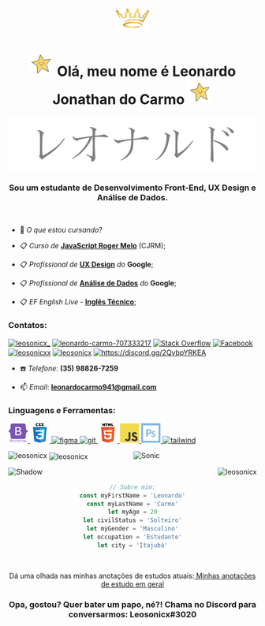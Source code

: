 <div>

<p align="center"><img width="70" height="50" src="https://github.com/Leosonicx/Gifs-Read.me/blob/main/leosonicx-output/King_Crown_png_website_free.png" alt="Coroa" /></p>
<h1 align="center"> <img src="https://github.com/Leosonicx/Gifs-Read.me/blob/main/leosonicx-output/22c277e08756800ef990fc82887baeb4.gif" width="50px"> Olá, meu nome é Leonardo Jonathan do Carmo <img src="https://github.com/Leosonicx/Gifs-Read.me/blob/main/leosonicx-output/22c277e08756800ef990fc82887baeb4.gif" width="50px"></h1>
<p align="center"><img align="center" src="https://github.com/Leosonicx/Gifs-Read.me/blob/main/leosonicx-output/text2image_M2709177_20221010_31322.png" /></p>

</div>

<h3 align="center">Sou um estudante de Desenvolvimento Front-End, UX Design e Análise de Dados.</h3>

<br>

<div align="left">

- 🌱 *O que estou cursando*?

- 📋 *Curso de* **<a href="https://leosonicx.notion.site/JavaScript-87465157fef6472cbbfeee24327a9315">JavaScript Roger Melo</a>** (CJRM);

- 📋 *Profissional de* **<a href="https://leosonicx.notion.site/Curso-de-ingl-s-T-cnico-B-sico-ao-Avan-ado-3172ddabea564c3b8af8dd7333413900">UX Design</a>** *do* **Google**;

- 📋 *Profissional de* **<a href="https://leosonicx.notion.site/An-lise-de-Dados-Profissionalizante-8948f1b98daa48d1a0598d08b03eb759">Análise de Dados</a>** *do* **Google**;

- 📋 *EF English Live* - **<a href="https://leosonicx.notion.site/Curso-de-ingl-s-T-cnico-B-sico-ao-Avan-ado-3172ddabea564c3b8af8dd7333413900">Inglês Técnico</a>**;

</div>

<div>

<h3 align="left">Contatos:</h3>

<p align="left">
<a href="https://twitter.com/leosonicx_" target="_blank"><img align="center" src="https://raw.githubusercontent.com/rahuldkjain/github-profile-readme-generator/master/src/images/icons/Social/twitter.svg" alt="leosonicx_" height="30" width="40" /></a>
<a href="https://linkedin.com/in/leonardo-carmo-707333217" target="_blank"><img align="center" src="https://raw.githubusercontent.com/rahuldkjain/github-profile-readme-generator/master/src/images/icons/Social/linked-in-alt.svg" alt="leonardo-carmo-707333217" height="30" width="40" /></a>
<a href="https://stackoverflow.com/users/307455" target="_blank"><img align="center" src="https://raw.githubusercontent.com/rahuldkjain/github-profile-readme-generator/master/src/images/icons/Social/stack-overflow.svg" alt="Stack Overflow" height="30" width="40" /></a>
<a href="https://fb.com/100010823321011" target="_blank"><img align="center" src="https://raw.githubusercontent.com/rahuldkjain/github-profile-readme-generator/master/src/images/icons/Social/facebook.svg" alt="Facebook" height="30" width="40" /></a>
<a href="https://instagram.com/leosonicxx" target="_blank"><img align="center" src="https://raw.githubusercontent.com/rahuldkjain/github-profile-readme-generator/master/src/images/icons/Social/instagram.svg" alt="leosonicxx" height="30" width="40" /></a>
<a href="https://www.youtube.com/c/leosonicx" target="_blank"><img align="center" src="https://raw.githubusercontent.com/rahuldkjain/github-profile-readme-generator/master/src/images/icons/Social/youtube.svg" alt="leosonicx" height="30" width="40" /></a>
<a href="https://discord.gg/2QvbpYRKEA" target="_blank"><img align="center" src="https://raw.githubusercontent.com/rahuldkjain/github-profile-readme-generator/master/src/images/icons/Social/discord.svg" alt="https://discord.gg/2QvbpYRKEA" height="30" width="40" /></a>
</p>

- ☎️ *Telefone*: **(35) 98826-7259**

- 📫 *Email*: **leonardocarmo941@gmail.com** 

</div>

<div>

<h3 align="left">Linguagens e Ferramentas:</h3>

<p align="left"> <a href="https://getbootstrap.com" target="_blank" rel="noreferrer"> <img src="https://raw.githubusercontent.com/devicons/devicon/master/icons/bootstrap/bootstrap-plain-wordmark.svg" alt="bootstrap" width="40" height="40"/> </a> <a href="https://www.w3schools.com/css/" target="_blank" rel="noreferrer"> <img src="https://raw.githubusercontent.com/devicons/devicon/master/icons/css3/css3-original-wordmark.svg" alt="css3" width="40" height="40"/> </a> <a href="https://www.figma.com/" target="_blank" rel="noreferrer"> <img src="https://www.vectorlogo.zone/logos/figma/figma-icon.svg" alt="figma" width="40" height="40"/> </a> <a href="https://git-scm.com/" target="_blank" rel="noreferrer"> <img src="https://www.vectorlogo.zone/logos/git-scm/git-scm-icon.svg" alt="git" width="40" height="40"/> </a> <a href="https://www.w3.org/html/" target="_blank" rel="noreferrer"> <img src="https://raw.githubusercontent.com/devicons/devicon/master/icons/html5/html5-original-wordmark.svg" alt="html5" width="40" height="40"/> </a> <a href="https://developer.mozilla.org/en-US/docs/Web/JavaScript" target="_blank" rel="noreferrer"> <img src="https://raw.githubusercontent.com/devicons/devicon/master/icons/javascript/javascript-original.svg" alt="javascript" width="40" height="40"/> </a> <a href="https://www.photoshop.com/en" target="_blank" rel="noreferrer"> <img src="https://raw.githubusercontent.com/devicons/devicon/master/icons/photoshop/photoshop-line.svg" alt="photoshop" width="40" height="40"/> </a> <a href="https://tailwindcss.com/" target="_blank" rel="noreferrer"> <img src="https://www.vectorlogo.zone/logos/tailwindcss/tailwindcss-icon.svg" alt="tailwind" width="40" height="40"/> </a> </p>

<p><img align="left" src="https://github-readme-stats.vercel.app/api/top-langs?username=leosonicx&show_icons=true&theme=dark&title_color=c5c4c4&text_color=c5c4c4&locale=en&layout=compact" alt="leosonicx" /></p> <p><img align="right" width="250" src="https://github.com/Leosonicx/Snake-Gif-Clone/blob/main/leosonicx-output/d5b88b45655b89b33ff6d1dc2df982ff_w200.gif" alt="Sonic" /></p>

<p>&nbsp;<img align="center" src="https://github-readme-stats.vercel.app/api?username=leosonicx&show_icons=true&theme=dark&title_color=c5c4c4&text_color=c5c4c4&cache_seconds=1800&locale=en" alt="leosonicx" /></p> <p><img align="left" width="210" src="https://github.com/Leosonicx/Snake-Gif-Clone/blob/main/leosonicx-output/dckqywj-30cea7d4-b5c1-44f9-bba9-906977ba1d02.gif" alt="Shadow" /></p>

<p><img align="right" src="https://github-readme-streak-stats.herokuapp.com/?user=leosonicx&theme=dark" alt="leosonicx" /></p>

</div>

<br>

<div align="center">

```javascript
// Sobre mim:
const myFirstName = 'Leonardo'
const myLastName = 'Carmo'
let myAge = 20
let civilStatus = 'Solteiro'
let myGender = 'Masculino'
let occupation = 'Estudante'
let city = 'Itajubá'
```

</div>

<br>

<div align="center">

<p align="center"> Dá uma olhada nas minhas anotações de estudos atuais:<a href="https://leosonicx.notion.site/Estudos-em-geral-35feb204497345a79500edc641149c43"> Minhas anotações de estudo em geral</a></p>

</div>

<h3 align="center">Opa, gostou? Quer bater um papo, né?! Chama no Discord para conversarmos: Leosonicx#3020 </h3>

